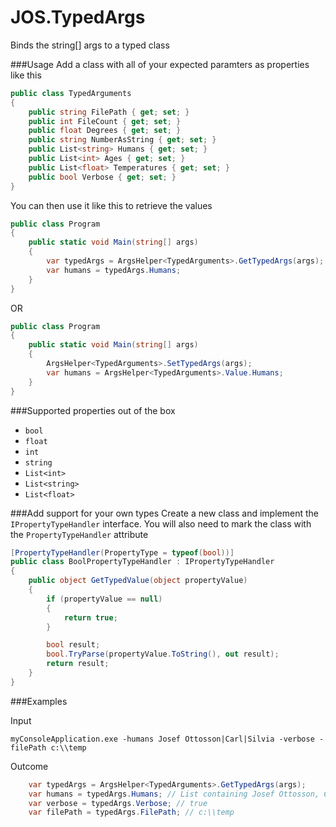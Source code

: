 # JOS.TypedArgs
Binds the string[] args to a typed class

###Usage
Add a class with all of your expected paramters as properties like this

```csharp
public class TypedArguments
{
	public string FilePath { get; set; }
	public int FileCount { get; set; }
	public float Degrees { get; set; }
	public string NumberAsString { get; set; }
	public List<string> Humans { get; set; }
	public List<int> Ages { get; set; }
	public List<float> Temperatures { get; set; }
	public bool Verbose { get; set; }
}
```
You can then use it like this to retrieve the values
```csharp
public class Program
{
	public static void Main(string[] args)
	{
		var typedArgs = ArgsHelper<TypedArguments>.GetTypedArgs(args);
		var humans = typedArgs.Humans;
	}
}
```
OR
```csharp
public class Program
{
	public static void Main(string[] args)
	{
		ArgsHelper<TypedArguments>.SetTypedArgs(args);
		var humans = ArgsHelper<TypedArguments>.Value.Humans;
	}
}
```

###Supported properties out of the box
* `bool`
* `float`
* `int`
* `string`
* `List<int>`
* `List<string>`
* `List<float>`

###Add support for your own types
Create a new class and implement the `IPropertyTypeHandler` interface. You will also need to mark the class with the `PropertyTypeHandler` attribute
```csharp
[PropertyTypeHandler(PropertyType = typeof(bool))]
public class BoolPropertyTypeHandler : IPropertyTypeHandler
{
	public object GetTypedValue(object propertyValue)
	{
		if (propertyValue == null)
		{
			return true;
		}

		bool result;
		bool.TryParse(propertyValue.ToString(), out result);
		return result;
	}
}
```
###Examples

Input
```
myConsoleApplication.exe -humans Josef Ottosson|Carl|Silvia -verbose -filePath c:\\temp
```
Outcome
```csharp
	var typedArgs = ArgsHelper<TypedArguments>.GetTypedArgs(args);
	var humans = typedArgs.Humans; // List containing Josef Ottosson, Carl and Silvia
	var verbose = typedArgs.Verbose; // true
	var filePath = typedArgs.FilePath; // c:\\temp
```
